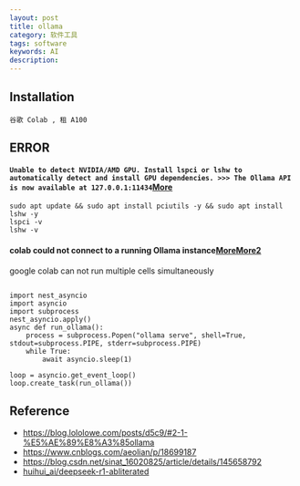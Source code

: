 ```yaml
---
layout: post
title: ollama
category: 软件工具
tags: software
keywords: AI
description: 
---
```


## Installation

```
谷歌 Colab , 租 A100
```

## ERROR

#### `Unable to detect NVIDIA/AMD GPU. Install lspci or lshw to automatically detect and install GPU dependencies. >>> The Ollama API is now available at 127.0.0.1:11434`[More](https://docs.infini-ai.com/posts/install-ollama.html)


```
sudo apt update && sudo apt install pciutils -y && sudo apt install lshw -y
lspci -v
lshw -v
```

#### colab could not connect to a running Ollama instance[More](https://colab.research.google.com/drive/1v8qJvYCXCieY2MiMFE32dx6nWypv_k2X?usp=sharing#scrollTo=H65XuD6LyLqK)[More2](https://stackoverflow.com/questions/78383836/cannot-run-ollama-with-google-colab-via-ngrok)

google colab can not run multiple cells simultaneously
```

import nest_asyncio
import asyncio
import subprocess
nest_asyncio.apply()
async def run_ollama():
    process = subprocess.Popen("ollama serve", shell=True, stdout=subprocess.PIPE, stderr=subprocess.PIPE)
    while True:
        await asyncio.sleep(1)

loop = asyncio.get_event_loop()
loop.create_task(run_ollama())
```

## Reference

* <https://blog.lololowe.com/posts/d5c9/#2-1-%E5%AE%89%E8%A3%85ollama>
* <https://www.cnblogs.com/aeolian/p/18699187>
* <https://blog.csdn.net/sinat_16020825/article/details/145658792>
* [huihui_ai/deepseek-r1-abliterated](https://ollama.com/huihui_ai/deepseek-r1-abliterated)